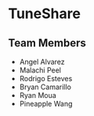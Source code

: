 # TuneShare

## Team Members
* Angel Alvarez
* Malachi Peel
* Rodrigo Esteves
* Bryan Camarillo
* Ryan Moua
* Pineapple Wang
